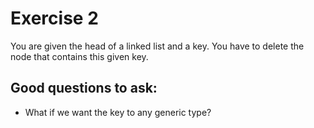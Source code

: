 # Exercise 2
You are given the head of a linked list and a key. You have to delete the node that contains this given key.

## Good questions to ask:
- What if we want the key to any generic type? 